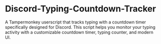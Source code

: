 # Discord-Typing-Countdown-Tracker
A Tampermonkey userscript that tracks typing with a countdown timer specifically designed for Discord. This script helps you monitor your typing activity with a customizable countdown timer, typing counter, and modern UI.
